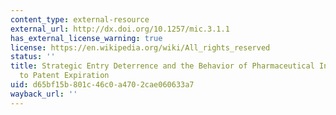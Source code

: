 ```yaml
---
content_type: external-resource
external_url: http://dx.doi.org/10.1257/mic.3.1.1
has_external_license_warning: true
license: https://en.wikipedia.org/wiki/All_rights_reserved
status: ''
title: Strategic Entry Deterrence and the Behavior of Pharmaceutical Incumbents Prior
  to Patent Expiration
uid: d65bf15b-801c-46c0-a470-2cae060633a7
wayback_url: ''
---
```

